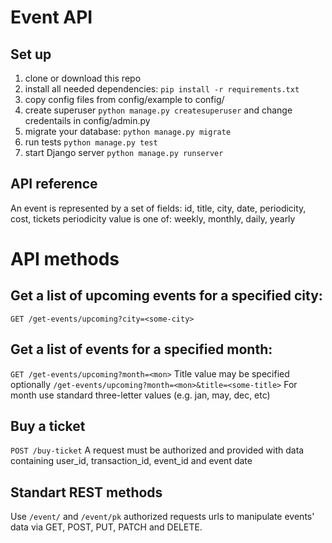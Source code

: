 
# Event API
## Set up
1. clone or download this repo
2. install all needed dependencies:
```pip install -r requirements.txt```
3. copy config files from config/example  to config/
4. create superuser
```python manage.py createsuperuser```
and change credentails in config/admin.py
3. migrate your database:
```python manage.py migrate```
5. run tests
```python manage.py test```
5. start Django server
```python manage.py runserver```
## API reference
An event is represented by a set of fields: id, title, city, date, periodicity, cost, tickets
periodicity value is one of: weekly, monthly, daily, yearly
# API methods
## Get a list of upcoming events for a specified city:
```GET /get-events/upcoming?city=<some-city>```

## Get a list of events for a specified month:
```GET /get-events/upcoming?month=<mon>```
Title value may be specified optionally
```/get-events/upcoming?month=<mon>&title=<some-title>```
For month use standard three-letter values (e.g. jan, may, dec, etc)
## Buy a ticket
```POST /buy-ticket```
A request must be authorized and provided with data containing user_id, transaction_id, event_id and event date
## Standart REST methods
Use ```/event/``` and ```/event/pk``` authorized requests urls to manipulate events' data via GET, POST, PUT, PATCH and DELETE.
